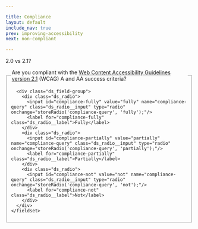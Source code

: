 ```yaml
---

title: Compliance
layout: default
include_nav: true
prev: improving-accessibility
next: non-compliant

---
```


2.0 vs 2.1?

<form>
  <div class="ds_question">
    <fieldset id="compliance-query">
      <legend>Are you compliant with the <a href="https://www.w3.org/TR/WCAG21">Web Content Accessibility Guidelines version 2.1</a> (WCAG) A and AA success criteria?</legend>

      <div class="ds_field-group">
        <div class="ds_radio">
          <input id="compliance-fully" value="fully" name="compliance-query" class="ds_radio__input" type="radio" onchange="storeRadio('compliance-query', 'fully');"/>
          <label for="compliance-fully" class="ds_radio__label">Fully</label>
        </div>
        <div class="ds_radio">
          <input id="compliance-partially" value="partially" name="compliance-query" class="ds_radio__input" type="radio" onchange="storeRadio('compliance-query', 'partially');"/>
          <label for="compliance-partially" class="ds_radio__label">Partially</label>
        </div>
        <div class="ds_radio">
          <input id="compliance-not" value="not" name="compliance-query" class="ds_radio__input" type="radio" onchange="storeRadio('compliance-query', 'not');"/>
          <label for="compliance-not" class="ds_radio__label">Not</label>
        </div>
      </div>
    </fieldset>
  </div>
</form>